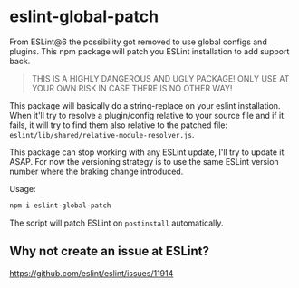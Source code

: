 # eslint-global-patch

From ESLint@6 the possibility got removed to use global configs and
plugins. This npm package will patch you ESLint installation to add
support back.

> THIS IS A HIGHLY DANGEROUS AND UGLY PACKAGE! ONLY USE AT YOUR OWN
> RISK IN CASE THERE IS NO OTHER WAY!

This package will basically do a string-replace on your eslint
installation. When it'll try to resolve a plugin/config relative to
your source file and if it fails, it will try to find them also relative
to the patched file: `eslint/lib/shared/relative-module-resolver.js`.

This package can stop working with any ESLint update, I'll try to update
it ASAP. For now the versioning strategy is to use the same ESLint version
number where the braking change introduced.

Usage:

```sh
npm i eslint-global-patch
```

The script will patch ESLint on `postinstall` automatically.

## Why not create an issue at ESLint?

https://github.com/eslint/eslint/issues/11914

